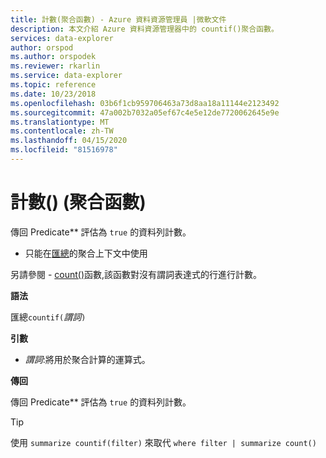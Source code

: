 ```yaml
---
title: 計數(聚合函數) - Azure 資料資源管理員 |微軟文件
description: 本文介紹 Azure 資料資源管理器中的 countif()聚合函數。
services: data-explorer
author: orspod
ms.author: orspodek
ms.reviewer: rkarlin
ms.service: data-explorer
ms.topic: reference
ms.date: 10/23/2018
ms.openlocfilehash: 03b6f1cb959706463a73d8aa18a11144e2123492
ms.sourcegitcommit: 47a002b7032a05ef67c4e5e12de7720062645e9e
ms.translationtype: MT
ms.contentlocale: zh-TW
ms.lasthandoff: 04/15/2020
ms.locfileid: "81516978"
---
```

# <a name="countif-aggregation-function"></a>計數() (聚合函數)

傳回 Predicate** 評估為 `true` 的資料列計數。

* 只能在[匯總](summarizeoperator.md)的聚合上下文中使用

另請參閱 - [count()](count-aggfunction.md)函數,該函數對沒有謂詞表達式的行進行計數。

**語法**

匯總`countif(`*謂詞*`)`

**引數**

* *謂詞*:將用於聚合計算的運算式。 

**傳回**

傳回 Predicate** 評估為 `true` 的資料列計數。

> [!TIP]
> 使用 `summarize countif(filter)` 來取代 `where filter | summarize count()`